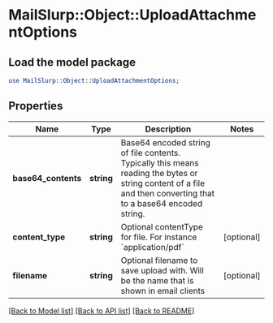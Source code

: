 # MailSlurp::Object::UploadAttachmentOptions

## Load the model package
```perl
use MailSlurp::Object::UploadAttachmentOptions;
```

## Properties
Name | Type | Description | Notes
------------ | ------------- | ------------- | -------------
**base64_contents** | **string** | Base64 encoded string of file contents. Typically this means reading the bytes or string content of a file and then converting that to a base64 encoded string. | 
**content_type** | **string** | Optional contentType for file. For instance &#x60;application/pdf&#x60; | [optional] 
**filename** | **string** | Optional filename to save upload with. Will be the name that is shown in email clients | [optional] 

[[Back to Model list]](../README#documentation-for-models) [[Back to API list]](../README#documentation-for-api-endpoints) [[Back to README]](../README)



